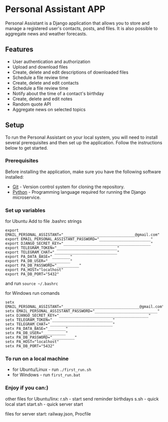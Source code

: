 # Personal Assistant APP

Personal Assistant is a Django application that allows you to store and manage a registered user's contacts, posts, and files. It is also possible to aggregate news and weather forecasts.

## Features

- User authentication and authorization
- Upload and download files
- Create, delete and edit descriptions of downloaded files
- Schedule a file review time
- Create, delete and edit contacts
- Schedule a file review time
- Notify about the time of a contact's birthday
- Create, delete and edit notes
- Random quote API
- Aggregate news on selected topics

## Setup

To run the Personal Assistant on your local system, you will need to install several prerequisites and then set up the application. Follow the instructions below to get started.

### Prerequisites

Before installing the application, make sure you have the following software installed:

- [Git](https://git-scm.com/) - Version control system for cloning the repository.
- [Python](https://www.python.org/) - Programming language required for running the Django microservice.

### Set up variables

for Ubuntu Add to file .bashrc strings
```
export EMAIL_PERSONAL_ASSISTANT="________________________________@gmail.com"
export EMAIL_PERSONAL_ASSISTANT_PASSWORD="_______________________"
export DJANGO_SECRET_KEY="_______________________________________"
export TELEGRAM_TOKEN="___________________________"
export TELEGRAM_CHAT="____________________________"
export PA_DATA_BASE="________"
export PA_DB_USER="__________"
export PA_DB_PASSWORD="__________"
export PA_HOST="localhost"
export PA_DB_PORT="5432"
```
and run `source ~/.bashrc`

for Windows run comands
```
setx EMAIL_PERSONAL_ASSISTANT="__________________________________@gmail.com"
setx EMAIL_PERSONAL_ASSISTANT_PASSWORD="____________________________"
setx DJANGO_SECRET_KEY="________________________________________"
setx TELEGRAM_TOKEN="___________________________"
setx TELEGRAM_CHAT="____________________________"
setx PA_DATA_BASE="________"
setx PA_DB_USER="__________"
setx PA_DB_PASSWORD="__________"
setx PA_HOST="localhost"
setx PA_DB_PORT="5432"
```

### To run on a local machine

- for Ubuntu/Linux - run `./first_run.sh`
- for Windows - run `first_run.bat`

### Enjoy if you can:)

other files for Ubuntu/linx:
r.sh - start send reminder birthdays
s.sh - quick local start
start.sh - quick server start

files for server start:
railway.json, Procfile